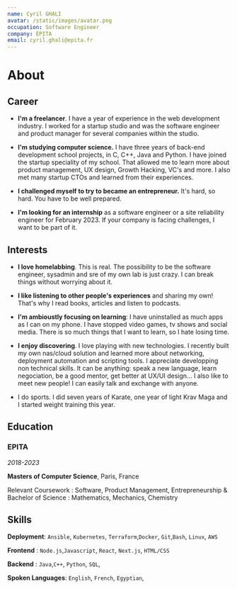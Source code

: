 ```yaml
---
name: Cyril GHALI
avatar: /static/images/avatar.png
occupation: Software Engineer
company: EPITA
email: cyril.ghali@epita.fr
---
```


# About

## Career

- **I'm a freelancer**. I have a year of experience in the web development industry. I worked for a startup studio and was the software engineer and product manager for several companies within the studio.

- **I'm studying computer science.** I have three years of back-end development school projects, in C, C++, Java and Python. I have joined the startup speciality of my school. That allowed me to learn more about product management, UX design, Growth Hacking, VC's and more. I also met many startup CTOs and learned from their experiences.

- **I challenged myself to try to became an entrepreneur.** It's hard, so hard. You have to be well prepared.

- **I'm looking for an internship** as a software engineer or a site reliability engineer for February 2023. If your company is facing challenges, I want to be part of it.

## Interests

- **I love homelabbing**. This is real. The possibility to be the software engineer, sysadmin and sre of my own lab is just crazy. I can break things without worrying about it.

- **I like listening to other people's experiences** and sharing my own! That's why I read books, articles and listen to podcasts.

- **I'm ambioustly focusing on learning**: I have uninstalled as much apps as I can on my phone. I have stopped video games, tv shows and social media. There is so much things that I want to learn, so I hate losing time.

- **I enjoy discovering**. I love playing with new technologies. I recently built my own nas/cloud solution and learned more about networking, deployment automation and scripting tools. I appreciate developping non technical skills. It can be anything: speak a new language, learn negociation, be a good mentor, get better at UX/UI design... I also like to meet new people! I can easily talk and exchange with anyone.

- I do sports. I did seven years of Karate, one year of light Krav Maga and I started weight training this year.

## Education

### EPITA

_2018-2023_

**Masters of Computer Science**, Paris, France

Relevant Coursework : Software, Product Management, Entrepreneurship
& Bachelor of Science : Mathematics, Mechanics, Chemistry

## Skills

**Deployment**: `Ansible`, `Kubernetes`, `Terraform`,`Docker`, `Git`,`Bash`, `Linux`, `AWS`

**Frontend** : `Node.js`,`Javascript`, `React`, `Next.js`, `HTML/CSS`

**Backend** : `Java`,`C++`, `Python`, `SQL`,

**Spoken Languages**: `English`, `French`, `Egyptian`,
